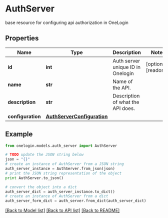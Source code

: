 # AuthServer

base resource for configuring api authorization in OneLogin

## Properties
Name | Type | Description | Notes
------------ | ------------- | ------------- | -------------
**id** | **int** | Auth server unique ID in Onelogin | [optional] [readonly] 
**name** | **str** | Name of the API. | 
**description** | **str** | Description of what the API does. | 
**configuration** | [**AuthServerConfiguration**](AuthServerConfiguration.md) |  | 

## Example

```python
from onelogin.models.auth_server import AuthServer

# TODO update the JSON string below
json = "{}"
# create an instance of AuthServer from a JSON string
auth_server_instance = AuthServer.from_json(json)
# print the JSON string representation of the object
print AuthServer.to_json()

# convert the object into a dict
auth_server_dict = auth_server_instance.to_dict()
# create an instance of AuthServer from a dict
auth_server_form_dict = auth_server.from_dict(auth_server_dict)
```
[[Back to Model list]](../README.md#documentation-for-models) [[Back to API list]](../README.md#documentation-for-api-endpoints) [[Back to README]](../README.md)


